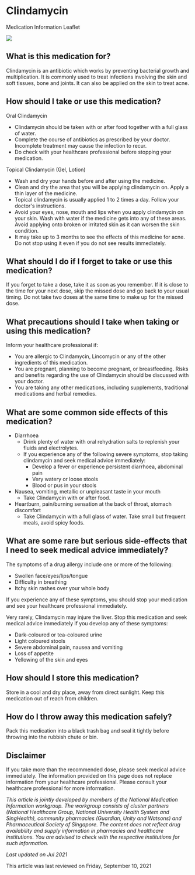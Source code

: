 # Clindamycin

Medication Information Leaflet

![](https://ch-api.healthhub.sg/api/public/content/82c5d9722b3a4133a6263bbe97b6d0f1?v=829c0e99&t=azheaderimage)

What is this medication for?
----------------------------

Clindamycin is an antibiotic which works by preventing bacterial growth and multiplication. It is commonly used to treat infections involving the skin and soft tissues, bone and joints. It can also be applied on the skin to treat acne.

How should I take or use this medication?
-----------------------------------------

Oral Clindamycin

* Clindamycin should be taken with or after food together with a full glass of water.
* Complete the course of antibiotics as prescribed by your doctor. Incomplete treatment may cause the infection to recur.
* Do check with your healthcare professional before stopping your medication.

Topical Clindamycin (Gel, Lotion)

* Wash and dry your hands before and after using the medicine.
* Clean and dry the area that you will be applying clindamycin on. Apply a thin layer of the medicine.
* Topical clindamycin is usually applied 1 to 2 times a day. Follow your doctor's instructions.
* Avoid your eyes, nose, mouth and lips when you apply clindamycin on your skin. Wash with water if the medicine gets into any of these areas. Avoid applying onto broken or irritated skin as it can worsen the skin condition.
* It may take up to 3 months to see the effects of this medicine for acne. Do not stop using it even if you do not see results immediately.

What should I do if I forget to take or use this medication?
------------------------------------------------------------

If you forget to take a dose, take it as soon as you remember. If it is close to the time for your next dose, skip the missed dose and go back to your usual timing. Do not take two doses at the same time to make up for the missed dose.

What precautions should I take when taking or using this medication?
--------------------------------------------------------------------

Inform your healthcare professional if:

* You are allergic to Clindamycin, Lincomycin or any of the other ingredients of this medication.
* You are pregnant, planning to become pregnant, or breastfeeding. Risks and benefits regarding the use of Clindamycin should be discussed with your doctor.
* You are taking any other medications, including supplements, traditional medications and herbal remedies.

What are some common side effects of this medication?
-----------------------------------------------------

* Diarrhoea
  + Drink plenty of water with oral rehydration salts to replenish your fluids and electrolytes.
  + If you experience any of the following severe symptoms, stop taking clindamycin and seek medical advice immediately:
    - Develop a fever or experience persistent diarrhoea, abdominal pain
    - Very watery or loose stools
    - Blood or pus in your stools
* Nausea, vomiting, metallic or unpleasant taste in your mouth
  + Take Clindamycin with or after food.
* Heartburn, pain/burning sensation at the back of throat, stomach discomfort
  + Take Clindamycin with a full glass of water. Take small but frequent meals, avoid spicy foods.

What are some rare but serious side-effects that I need to seek medical advice immediately?
-------------------------------------------------------------------------------------------

The symptoms of a drug allergy include one or more of the following:

* Swollen face/eyes/lips/tongue
* Difficulty in breathing
* Itchy skin rashes over your whole body

If you experience any of these symptoms, you should stop your medication and see your healthcare professional immediately.

Very rarely, Clindamycin may injure the liver. Stop this medication and seek medical advice immediately if you develop any of these symptoms:

* Dark-coloured or tea-coloured urine
* Light coloured stools
* Severe abdominal pain, nausea and vomiting
* Loss of appetite
* Yellowing of the skin and eyes

How should I store this medication?
-----------------------------------

Store in a cool and dry place, away from direct sunlight. Keep this medication out of reach from children.

How do I throw away this medication safely?
-------------------------------------------

Pack this medication into a black trash bag and seal it tightly before throwing into the rubbish chute or bin.

Disclaimer
----------

If you take more than the recommended dose, please seek medical advice immediately. The information provided on this page does not replace information from your healthcare professional. Please consult your healthcare professional for more information.

*This article is jointly developed by members of the National Medication Information workgroup. The workgroup consists of cluster partners (National Healthcare Group, National University Health System and SingHealth), community pharmacies (Guardian, Unity and Watsons) and Pharmaceutical Society of Singapore. The content does not reflect drug availability and supply information in pharmacies and healthcare institutions. You are advised to check with the respective institutions for such information.*

*Last updated on Jul 2021*

This article was last reviewed on
Friday, September 10, 2021